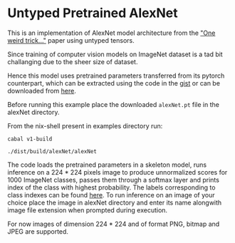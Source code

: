 # Untyped Pretrained AlexNet 

This is an implementation of AlexNet model architecture from the ["One weird trick..."](https://arxiv.org/abs/1404.5997) paper using untyped tensors.

Since training of computer vision models on ImageNet dataset is a tad bit challanging due to the sheer size of dataset.

Hence this model uses pretrained parameters transferred from its pytorch counterpart, which can be extracted using the code in the [gist](https://gist.github.com/SurajK7/90de501ae7cf332b722b06a1dabb527d) or can be downloaded from [here](https://drive.google.com/uc?export=download&confirm=L1Ez&id=1lH-GwVcNY0Jmf10zMRhGbbXaTe-LIH76).

Before running this example place the downloaded `alexNet.pt` file in the alexNet directory.

From the nix-shell present in examples directory run:

`cabal v1-build`

`./dist/build/alexNet/alexNet`

The code loads the pretrained parameters in a skeleton model, runs inference on a 224 * 224 pixels image to produce unnormalized scores for 1000 ImageNet classes, passes them through a softmax layer and prints index of the class with highest probability. The labels corresponding to class indexes can be found [here](https://gist.github.com/yrevar/942d3a0ac09ec9e5eb3a). To run inference on an image of your choice place the image in alexNet directory and enter its name alongwith image file extension when prompted during execution. 

For now images of dimension 224 * 224 and of format PNG, bitmap and JPEG are supported.